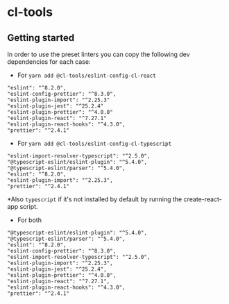 # cl-tools



## Getting started

In order to use the preset linters you can copy the following dev dependencies for each case:

- For ``yarn add @cl-tools/eslint-config-cl-react`` 
```
"eslint": "^8.2.0",
"eslint-config-prettier": "^8.3.0",
"eslint-plugin-import": "^2.25.3"
"eslint-plugin-jest": "^25.2.4"
"eslint-plugin-prettier": "^4.0.0"
"eslint-plugin-react": "^7.27.1"
"eslint-plugin-react-hooks": "^4.3.0",
"prettier": "^2.4.1"
```
- For ``yarn add @cl-tools/eslint-config-cl-typescript``
```
"eslint-import-resolver-typescript": "^2.5.0",
"@typescript-eslint/eslint-plugin": "^5.4.0",
"@typescript-eslint/parser": "^5.4.0",
"eslint": "^8.2.0",
"eslint-plugin-import": "^2.25.3",
"prettier": "^2.4.1"
```
*Also `typescript` if it's not installed by default by running the create-react-app script.

- For both
```
"@typescript-eslint/eslint-plugin": "^5.4.0",
"@typescript-eslint/parser": "^5.4.0",
"eslint": "^8.2.0",
"eslint-config-prettier": "^8.3.0",
"eslint-import-resolver-typescript": "^2.5.0",
"eslint-plugin-import": "^2.25.3",
"eslint-plugin-jest": "^25.2.4",
"eslint-plugin-prettier": "^4.0.0",
"eslint-plugin-react": "^7.27.1",
"eslint-plugin-react-hooks": "^4.3.0",
"prettier": "^2.4.1"
```
